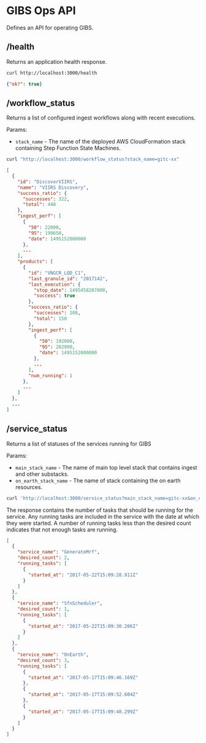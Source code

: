 # GIBS Ops API

Defines an API for operating GIBS.

## /health

Returns an application health response.

```Bash
curl http://localhost:3000/health
```
```JSON
{"ok?": true}
```

## /workflow_status

Returns a list of configured ingest workflows along with recent executions.

Params:

* `stack_name` - The name of the deployed AWS CloudFormation stack containing Step Function State Machines.

```Bash
curl "http://localhost:3000/workflow_status?stack_name=gitc-xx"
```
```JSON
[
  {
    "id": "DiscoverVIIRS",
    "name": "VIIRS Discovery",
    "success_ratio": {
      "successes": 322,
      "total": 448
    },
    "ingest_perf": [
      {
        "50": 22000,
        "95": 199650,
        "date": 1495152000000
      },
      ...
    ],
    "products": [
      {
        "id": "VNGCR_LQD_C1",
        "last_granule_id": "2017142",
        "last_execution": {
          "stop_date": 1495458287000,
          "success": true
        },
        "success_ratio": {
          "successes": 108,
          "total": 150
        },
        "ingest_perf": [
          {
            "50": 192000,
            "95": 202900,
            "date": 1495152000000
          },
          ...
        ],
        "num_running": 1
      },
      ...
    ]
  },
  ...
]
```

## /service_status

Returns a list of statuses of the services running for GIBS

Params:

* `main_stack_name` - The name of main top level stack that contains ingest and other substacks.
* `on_earth_stack_name` - The name of stack containing the on earth resources.

```Bash
curl 'http://localhost:3000/service_status?main_stack_name=gitc-xx&on_earth_stack_name=gibs-oe-xx'
```

The response contains the number of tasks that should be running for the service. Any running tasks are included in the service with the date at which they were started. A number of running tasks less than the desired count indicates that not enough tasks are running.

```JSON
[
  {
    "service_name": "GenerateMrf",
    "desired_count": 2,
    "running_tasks": [
      {
        "started_at": "2017-05-22T15:09:28.911Z"
      }
    ]
  },
  {
    "service_name": "SfnScheduler",
    "desired_count": 1,
    "running_tasks": [
      {
        "started_at": "2017-05-22T15:09:30.206Z"
      }
    ]
  },
  {
    "service_name": "OnEarth",
    "desired_count": 3,
    "running_tasks": [
      {
        "started_at": "2017-05-17T15:09:46.169Z"
      },
      {
        "started_at": "2017-05-17T15:09:52.604Z"
      },
      {
        "started_at": "2017-05-17T15:09:48.299Z"
      }
    ]
  }
]
```